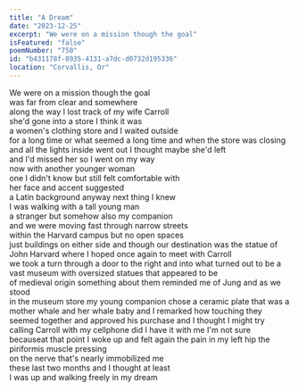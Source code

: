 ```yaml
---
title: "A Dream"
date: "2023-12-25"
excerpt: "We were on a mission though the goal"
isFeatured: "false"
poemNumber: "750"
id: "b431178f-8935-4131-a7dc-d0732d195336"
location: "Corvallis, Or"
---
```


We were on a mission though the goal  
was far from clear and somewhere  
along the way I lost track of my wife Carroll  
she'd gone into a store I think it was  
a women's clothing store and I waited outside  
for a long time or what seemed a long time and when the store was closing and all the lights inside went out I thought maybe she'd left  
and I'd missed her so I went on my way  
now with another younger woman  
one I didn't know but still felt comfortable with  
her face and accent suggested  
a Latin background anyway next thing I knew  
I was walking with a tall young man  
a stranger but somehow also my companion  
and we were moving fast through narrow streets  
within the Harvard campus but no open spaces  
just buildings on either side and though our destination was the statue of John Harvard where I hoped once again to meet with Carroll  
we took a turn through a door to the right and into what turned out to be a vast museum with oversized statues that appeared to be  
of medieval origin something about them reminded me of Jung and as we stood  
in the museum store my young companion chose a ceramic plate that was a mother whale and her whale baby and I remarked how touching they seemed together and approved his purchase and I thought I might try calling Carroll with my cellphone did I have it with me I'm not sure becauseat that point I woke up and felt again the pain in my left hip the piriformis muscle pressing  
on the nerve that's nearly immobilized me  
these last two months and I thought at least  
I was up and walking freely in my dream
